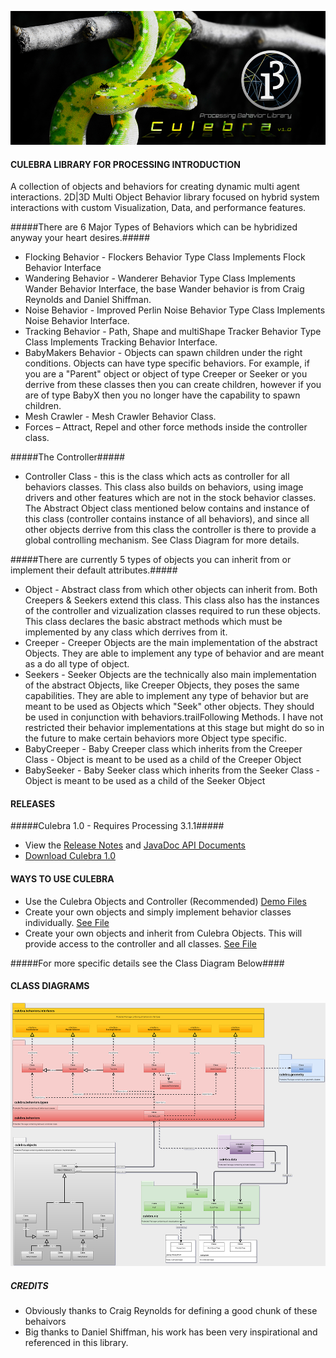 ![IMAGE](images/cp.jpg)

#### CULEBRA LIBRARY FOR PROCESSING INTRODUCTION ####
A collection of objects and behaviors for creating dynamic multi agent interactions.
2D|3D Multi Object Behavior library focused on hybrid system interactions with custom Visualization, Data, and performance features.

#####There are 6 Major Types of Behaviors which can be hybridized anyway your heart desires.#####
* Flocking Behavior - Flockers Behavior Type Class Implements Flock Behavior Interface
* Wandering Behavior - Wanderer Behavior Type Class Implements Wander Behavior Interface, the base Wander behavior is from Craig Reynolds and Daniel Shiffman.
* Noise Behavior - Improved Perlin Noise Behavior Type Class Implements Noise Behavior Interface. 
* Tracking Behavior - Path, Shape and multiShape Tracker Behavior Type Class Implements Tracking Behavior Interface. 
* BabyMakers Behavior - Objects can spawn children under the right conditions. Objects can have type specific behaviors. For example, if you are a "Parent" object or object of type Creeper or Seeker or you derrive from these classes then you can create children, however if you are of type BabyX then you no longer have the capability to spawn children.
* Mesh Crawler - Mesh Crawler Behavior Class. 
* Forces – Attract, Repel and other force methods inside the controller class.

#####The Controller#####
* Controller Class - this is the class which acts as controller for all behaviors classes. This class also builds on behaviors, using image drivers and other features which are not in the stock behavior classes. The Abstract Object class mentioned below contains and instance of this class (controller contains instance of all behaviors), and since all other objects derrive from this class the controller is there to provide a global controlling mechanism. See Class Diagram for more details.

#####There are currently 5 types of objects you can inherit from or implement their default attributes.#####
* Object - Abstract class from which other objects can inherit from. Both Creepers & Seekers extend this class. This class also has the instances of the controller and vizualization classes required to run these objects. This class declares the basic abstract methods which must be implemented by any class which derrives from it.
* Creeper - Creeper Objects are the main implementation of the abstract Objects. They are able to implement any type of behavior and are meant as a do all type of object.
* Seekers - Seeker Objects are the technically also main implementation of the abstract Objects, like Creeper Objects, they poses the same capabilities. They are able to implement any type of behavior but are meant to be used as Objects which "Seek" other objects. They should be used in conjunction with behaviors.trailFollowing Methods. I have not restricted their behavior implementations at this stage but might do so in the future to make certain behaviors more Object type specific.
* BabyCreeper - Baby Creeper class which inherits from the Creeper Class - Object is meant to be used as a child of the Creeper Object 
* BabySeeker - Baby Seeker class which inherits from the Seeker Class - Object is meant to be used as a child of the Seeker Object 

#### RELEASES ####

#####Culebra 1.0 - Requires Processing 3.1.1#####
* View the [Release Notes](http://www.culebra.technology/culebra-1/index.html#download) and [JavaDoc API Documents](http://culebra.technology/culebra-1/reference/index.html)
* [Download Culebra 1.0](http://www.culebra.technology/culebra-1/index.html#download) 

#### WAYS TO USE CULEBRA ####
* Use the Culebra Objects and Controller (Recommended) [Demo Files](http://www.culebra.technology/culebra-1/index.html#examples)
* Create your own objects and simply implement behavior classes individually. [See File](http://www.culebra.technology/culebra-1/examples/CustomObject_with_ImportedBehaviors/CustomObject_with_ImportedBehaviors.pde)
* Create your own objects and inherit from Culebra Objects. This will provide access to the controller and all classes. [See File](http://www.culebra.technology/culebra-1/examples/CustomObject_Polymorphism_III/CustomObject_Polymorphism_III.pde)


#####For more specific details see the Class Diagram Below####

#### CLASS DIAGRAMS ####
[![IMAGE](images/Culebra_ClassDiagram_Small.jpg)](http://www.culebra.technology/culebra-1/Culebra_ClassDiagram.jpg)

##### CREDITS #####

* Obviously thanks to Craig Reynolds for defining a good chunk of these behaivors
* Big thanks to Daniel Shiffman, his work has been very inspirational and referenced in this library.